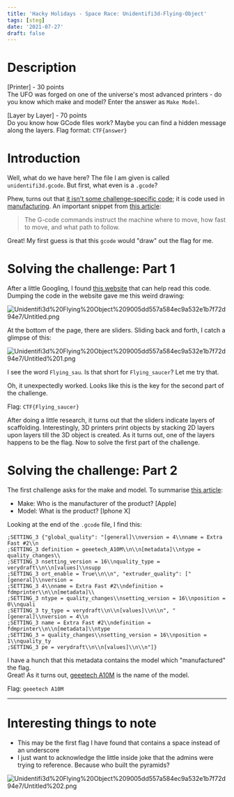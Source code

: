 ```yaml
---
title: 'Hacky Holidays - Space Race: Unidentifi3d-Flying-Object'
tags: [steg]
date: '2021-07-27'
draft: false
---
```


# Description

[Printer] - 30 points\
The UFO was forged on one of the universe's most advanced printers - do you know which make and model? Enter the answer as `Make Model`.

[Layer by Layer] - 70 points\
Do you know how GCode files work? Maybe you can find a hidden message along the layers. Flag format: `CTF{answer}`

# Introduction

Well, what do we have here? The file I am given is called `unidentifi3d.gcode`. But first, what even is a `.gcode`?

Phew, turns out that [it isn't some challenge-specific code](https://en.wikipedia.org/wiki/G-code); it is code used in [manufacturing](https://en.wikipedia.org/wiki/Computer-aided_manufacturing). An important snippet from [this article](https://howtomechatronics.com/tutorials/g-code-explained-list-of-most-important-g-code-commands/):

> The G-code commands instruct the machine where to move, how fast to move, and what path to follow.

Great! My first guess is that this `gcode` would "draw" out the flag for me.

# Solving the challenge: Part 1

After a little Googling, I found [this website](https://gcode.ws/) that can help read this code. Dumping the code in the website gave me this weird drawing:

![Unidentifi3d%20Flying%20Object%209005dd557a584ec9a532e1b7f72d94e7/Untitled.png](/static/images/2021-07-27-Unidentifi3d-Flying-Object/pyramid.png)

At the bottom of the page, there are sliders. Sliding back and forth, I catch a glimpse of this:

![Unidentifi3d%20Flying%20Object%209005dd557a584ec9a532e1b7f72d94e7/Untitled%201.png](/static/images/2021-07-27-Unidentifi3d-Flying-Object/flag.png)

I see the word `Flying_sau`. Is that short for `Flying_saucer`? Let me try that.

Oh, it unexpectedly worked. Looks like this is the key for the second part of the challenge.

Flag: `CTF{Flying_saucer}`

After doing a little research, it turns out that the sliders indicate layers of scaffolding. Interestingly, 3D printers print objects by stacking 2D layers upon layers till the 3D object is created. As it turns out, one of the layers happens to be the flag. Now to solve the first part of the challenge.

# Solving the challenge: Part 2

The first challenge asks for the make and model. To summarise [this article](https://pediaa.com/difference-between-make-and-model/#:~:text=The%20main%20difference%20between%20make,about%20different%20types%20of%20products.):

- Make: Who is the manufacturer of the product? [Apple]
- Model: What is the product? [Iphone X]

Looking at the end of the `.gcode` file, I find this:

```gcode
;SETTING_3 {"global_quality": "[general]\\nversion = 4\\nname = Extra Fast #2\\n
;SETTING_3 definition = geeetech_A10M\\n\\n[metadata]\\ntype = quality_changes\\
;SETTING_3 nsetting_version = 16\\nquality_type = verydraft\\n\\n[values]\\nsupp
;SETTING_3 ort_enable = True\\n\\n", "extruder_quality": ["[general]\\nversion =
;SETTING_3 4\\nname = Extra Fast #2\\ndefinition = fdmprinter\\n\\n[metadata]\\
;SETTING_3 ntype = quality_changes\\nsetting_version = 16\\nposition = 0\\nquali
;SETTING_3 ty_type = verydraft\\n\\n[values]\\n\\n", "[general]\\nversion = 4\\n
;SETTING_3 name = Extra Fast #2\\ndefinition = fdmprinter\\n\\n[metadata]\\ntype
;SETTING_3 = quality_changes\\nsetting_version = 16\\nposition = 1\\nquality_ty
;SETTING_3 pe = verydraft\\n\\n[values]\\n\\n"]}
```

I have a hunch that this metadata contains the model which "manufactured" the flag.\
Great! As it turns out, [geeetech A10M](https://www.google.com/search?q=geeetech+A10M&sxsrf=ALeKk02ISVd9VWKTdzgK3jVnd7WqGn-ZJA:1627394661107&source=lnms&tbm=isch&sa=X&ved=2ahUKEwiAqrzFtYPyAhXVZSsKHd2uAJIQ_AUoAXoECAEQAw&biw=956&bih=955) is the name of the model.

Flag: `geeetech A10M`

---

# Interesting things to note

- This may be the first flag I have found that contains a space instead of an underscore
- I just want to acknowledge the little inside joke that the admins were trying to reference. Because who built the pyramids?

![Unidentifi3d%20Flying%20Object%209005dd557a584ec9a532e1b7f72d94e7/Untitled%202.png](/static/images/2021-07-27-Unidentifi3d-Flying-Object/meme.png)
